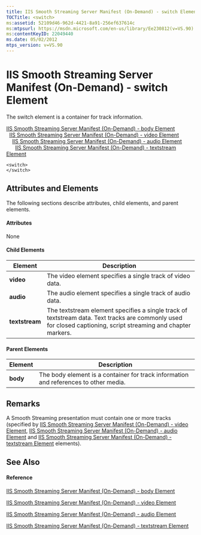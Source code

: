 ```yaml
---
title: IIS Smooth Streaming Server Manifest (On-Demand) - switch Element
TOCTitle: <switch>
ms:assetid: 52109d46-962d-4421-8a91-256ef637614c
ms:mtpsurl: https://msdn.microsoft.com/en-us/library/Ee230812(v=VS.90)
ms:contentKeyID: 22049440
ms.date: 05/02/2012
mtps_version: v=VS.90
---
```


# IIS Smooth Streaming Server Manifest (On-Demand) - switch Element

The switch element is a container for track information.

[IIS Smooth Streaming Server Manifest (On-Demand) - body Element](iis-smooth-streaming-server-manifest-on-demand-body-element.md)  
  [IIS Smooth Streaming Server Manifest (On-Demand) - video Element](iis-smooth-streaming-server-manifest-on-demand-video-element.md)  
    [IIS Smooth Streaming Server Manifest (On-Demand) - audio Element](iis-smooth-streaming-server-manifest-on-demand-audio-element.md)  
      [IIS Smooth Streaming Server Manifest (On-Demand) - textstream Element](iis-smooth-streaming-server-manifest-on-demand-textstream-element.md)  

    <switch>
    </switch>

## Attributes and Elements

The following sections describe attributes, child elements, and parent elements.

#### Attributes

None

#### Child Elements

|Element|Description|
|--- |--- |
|**video**|The video element specifies a single track of video data.|
|**audio**|The audio element specifies a single track of audio data.|
|**textstream**|The textstream element specifies a single track of textstream data. Text tracks are commonly used for closed captioning, script streaming and chapter markers.|


#### Parent Elements

|Element|Description|
|--- |--- |
|**body**|The body element is a container for track information and references to other media.|

## Remarks

A Smooth Streaming presentation must contain one or more tracks (specified by [IIS Smooth Streaming Server Manifest (On-Demand) - video Element](iis-smooth-streaming-server-manifest-on-demand-video-element.md), [IIS Smooth Streaming Server Manifest (On-Demand) - audio Element](iis-smooth-streaming-server-manifest-on-demand-audio-element.md) and [IIS Smooth Streaming Server Manifest (On-Demand) - textstream Element](iis-smooth-streaming-server-manifest-on-demand-textstream-element.md) elements).

## See Also

#### Reference

[IIS Smooth Streaming Server Manifest (On-Demand) - body Element](iis-smooth-streaming-server-manifest-on-demand-body-element.md)

[IIS Smooth Streaming Server Manifest (On-Demand) - video Element](iis-smooth-streaming-server-manifest-on-demand-video-element.md)

[IIS Smooth Streaming Server Manifest (On-Demand) - audio Element](iis-smooth-streaming-server-manifest-on-demand-audio-element.md)

[IIS Smooth Streaming Server Manifest (On-Demand) - textstream Element](iis-smooth-streaming-server-manifest-on-demand-textstream-element.md)

